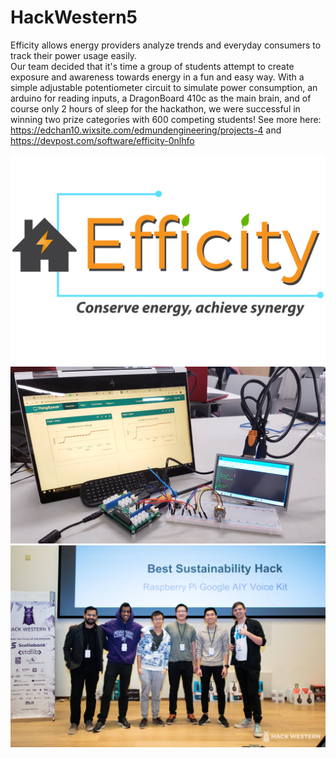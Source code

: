 # HackWestern5
Efficity allows energy providers analyze trends and everyday consumers to track their power usage easily.  
Our team decided that it's time a group of students attempt to create exposure and awareness towards energy in a fun and easy way.  With a simple adjustable potentiometer circuit to simulate power consumption, an arduino for reading  inputs, a DragonBoard 410c as the main brain, and of course only 2 hours of sleep for the hackathon, we were successful in winning two prize categories with 600 competing students!
See more here: https://edchan10.wixsite.com/edmundengineering/projects-4 and https://devpost.com/software/efficity-0nlhfo

![Picture2](https://github.com/MisterEddie/HackWestern5/blob/master/46818534_2036783386404052_8642931391761219584_n%20(1).png)
![Picture3](https://github.com/MisterEddie/HackWestern5/blob/master/20181125_044240.jpg)
![Picture1](https://github.com/MisterEddie/HackWestern5/blob/master/47209628_308292406454573_8979367901022650368_n.jpg)
